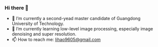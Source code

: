 ### Hi there 👋
- 🔭 I’m currently a second-yead master candidate of Guangdong University of Technology.
- 🌱 I’m currently learning low-level image processing, especially image denoising and super resolution.
- 📫 How to reach me: lihao9605@gmail.com
<!--
**House-Leo/House-Leo** is a ✨ _special_ ✨ repository because its `README.md` (this file) appears on your GitHub profile.

Here are some ideas to get you started:

- 🔭 I’m currently working on ...
- 🌱 I’m currently learning ...
- 👯 I’m looking to collaborate on ...
- 🤔 I’m looking for help with ...
- 💬 Ask me about ...
- 📫 How to reach me: ...
- 😄 Pronouns: ...
- ⚡ Fun fact: ...
-->
